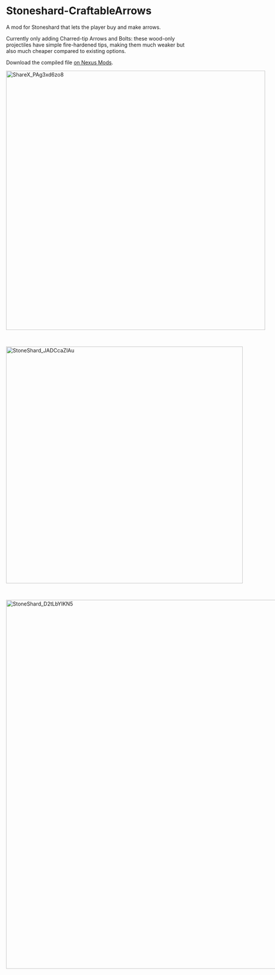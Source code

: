 # Stoneshard-CraftableArrows
A mod for Stoneshard that lets the player buy and make arrows. 

Currently only adding Charred-tip Arrows and Bolts: these wood-only projectiles have simple fire-hardened tips, making them much weaker but also much cheaper compared to existing options.

Download the compiled file [on Nexus Mods](https://www.nexusmods.com/stoneshard/mods/32/).

<img width="705" style="max-width:705px" alt="ShareX_PAg3xd6zo8" src="https://github.com/user-attachments/assets/b24d9a42-d351-47b6-b2fc-eb042f7719fd">

&nbsp;

<img width="644" style="max-width:644px" alt="StoneShard_JADCcaZlAu" src="https://github.com/user-attachments/assets/a689be44-8e45-459b-a12e-1f45d4c952cb">

&nbsp;

<img width="1003" style="max-width:1003px" alt="StoneShard_D2tLbYIKN5" src="https://github.com/user-attachments/assets/4b1692c1-1f16-4466-8bd2-7d6c1cb6df16">
